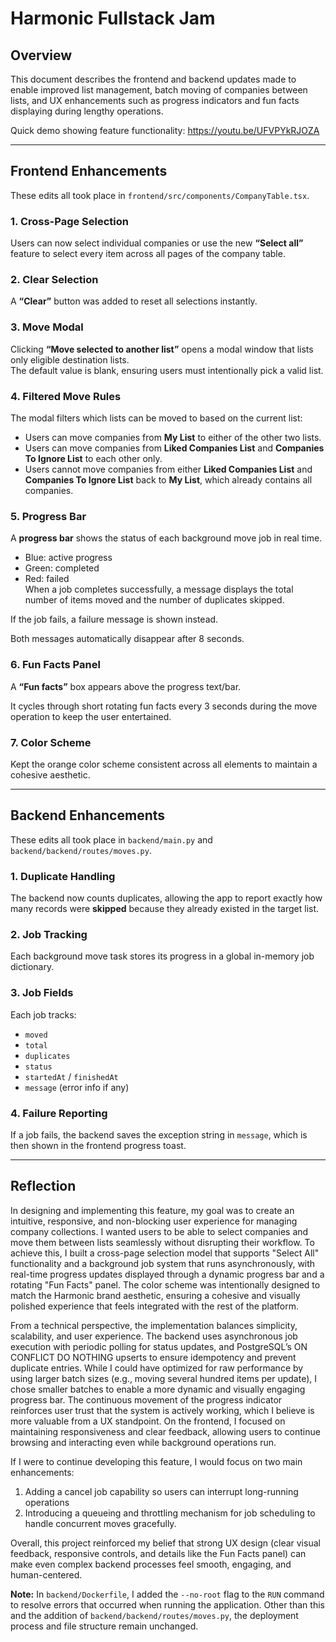 # Harmonic Fullstack Jam

## Overview
This document describes the frontend and backend updates made to enable improved list management, batch moving of companies between lists, and UX enhancements such as progress indicators and fun facts displaying during lengthy operations.

Quick demo showing feature functionality: https://youtu.be/UFVPYkRJOZA

---

## Frontend Enhancements
These edits all took place in `frontend/src/components/CompanyTable.tsx`.

### 1. Cross-Page Selection
Users can now select individual companies or use the new **“Select all”** feature to select every item across all pages of the company table.

### 2. Clear Selection
A **“Clear”** button was added to reset all selections instantly.

### 3. Move Modal
Clicking **“Move selected to another list”** opens a modal window that lists only eligible destination lists.  
The default value is blank, ensuring users must intentionally pick a valid list.

### 4. Filtered Move Rules
The modal filters which lists can be moved to based on the current list:
- Users can move companies from **My List** to either of the other two lists.  
- Users can move companies from **Liked Companies List** and **Companies To Ignore List** to each other only.
- Users cannot move companies from either **Liked Companies List** and **Companies To Ignore List** back to **My List**, which already contains all companies.

### 5. Progress Bar
A  **progress bar** shows the status of each background move job in real time.
- Blue: active progress  
- Green: completed  
- Red: failed  
When a job completes successfully, a message displays the total number of items moved and the number of duplicates skipped.

If the job fails, a failure message is shown instead.

Both messages automatically disappear after 8 seconds.

### 6. Fun Facts Panel
A  **“Fun facts”** box appears above the progress text/bar.  

It cycles through short rotating fun facts every 3 seconds during the move operation to keep the user entertained.

### 7. Color Scheme
Kept the orange color scheme consistent across all elements to maintain a cohesive aesthetic.

---

## Backend Enhancements
These edits all took place in `backend/main.py` and `backend/backend/routes/moves.py`.

### 1. Duplicate Handling
The backend now counts duplicates, allowing the app to report exactly how many records were **skipped** because they already existed in the target list.

### 2. Job Tracking
Each background move task stores its progress in a global in-memory job dictionary.

### 3. Job Fields
Each job tracks:
- `moved`
- `total`
- `duplicates`
- `status`
- `startedAt` / `finishedAt`
- `message` (error info if any)

### 4. Failure Reporting
If a job fails, the backend saves the exception string in `message`, which is then shown in the frontend progress toast.

---

## Reflection

In designing and implementing this feature, my goal was to create an intuitive, responsive, and non-blocking user experience for managing company collections. I wanted users to be able to select companies and move them between lists seamlessly without disrupting their workflow. To achieve this, I built a cross-page selection model that supports "Select All" functionality and a background job system that runs asynchronously, with real-time progress updates displayed through a dynamic progress bar and a rotating "Fun Facts" panel. The color scheme was intentionally designed to match the Harmonic brand aesthetic, ensuring a cohesive and visually polished experience that feels integrated with the rest of the platform.

From a technical perspective, the implementation balances simplicity, scalability, and user experience. The backend uses asynchronous job execution with periodic polling for status updates, and PostgreSQL’s ON CONFLICT DO NOTHING upserts to ensure idempotency and prevent duplicate entries. While I could have optimized for raw performance by using larger batch sizes (e.g., moving several hundred items per update), I chose smaller batches to enable a more dynamic and visually engaging progress bar. The continuous movement of the progress indicator reinforces user trust that the system is actively working, which I believe is more valuable from a UX standpoint. On the frontend, I focused on maintaining responsiveness and clear feedback, allowing users to continue browsing and interacting even while background operations run.

If I were to continue developing this feature, I would focus on two main enhancements:
1. Adding a cancel job capability so users can interrupt long-running operations
2. Introducing a queueing and throttling mechanism for job scheduling to handle concurrent moves gracefully. 

Overall, this project reinforced my belief that strong UX design (clear visual feedback, responsive controls, and details like the Fun Facts panel) can make even complex backend processes feel smooth, engaging, and human-centered.

**Note:** In `backend/Dockerfile`, I added the `--no-root` flag to the `RUN` command to resolve errors that occurred when running the application. Other than this and the addition of  `backend/backend/routes/moves.py`, the deployment process and file structure remain unchanged.